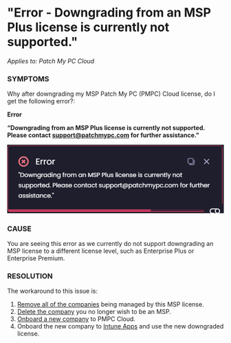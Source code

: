 # "Error - Downgrading from an MSP Plus license is currently not supported."

_Applies to: Patch My PC Cloud_

### SYMPTOMS

Why after downgrading my MSP Patch My PC (PMPC) Cloud license, do I get the following error?:

**Error**

**“Downgrading from an MSP Plus license is currently not supported. Please contact support@patchmypc.com for further assistance."**

![Error “Downgrading from an MSP Plus license is currently not supported. Please contact support@patchmypc.com for further assistance.&#x22;](/_images/image-(2703).png "Error “Downgrading from an MSP Plus license is currently not supported. Please contact support@patchmypc.com for further assistance.&#x22;")

### CAUSE

You are seeing this error as we currently do not support downgrading an MSP license to a different license level, such as Enterprise Plus or Enterprise Premium.

### RESOLUTION

The workaround to this issue is:

1. [Remove all of the companies](../../managed-service-provider/managed-service-provider-administration/manage-msp-companies/remove-a-company-from-being-managed-cloud-msp.md) being managed by this MSP license.
2. [Delete the company](../../cloud-administration/manage-your-cloud-company/delete-your-cloud-company.md) you no longer wish to be an MSP.
3. [Onboard a new company](../../onboard-to-cloud.md) to PMPC Cloud.
4. Onboard the new company to [Intune Apps](../../intune-apps/onboard-to-intune-apps/) and use the new downgraded license.
